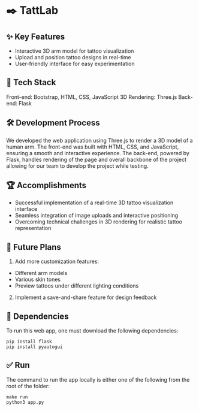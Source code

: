 # ✒️ TattLab

## ✨ Key Features
- Interactive 3D arm model for tattoo visualization
- Upload and position tattoo designs in real-time
- User-friendly interface for easy experimentation

## 🤖 Tech Stack
Front-end: Bootstrap, HTML, CSS, JavaScript
3D Rendering: Three.js
Back-end: Flask

## 🛠️ Development Process
We developed the web application using Three.js to render a 3D model of a human arm. The front-end was built with HTML, CSS, and JavaScript, ensuring a smooth and interactive experience. The back-end, powered by Flask, handles rendering of the page and overall backbone of the project allowing for our team to develop the project while testing.

## 🏆 Accomplishments
- Successful implementation of a real-time 3D tattoo visualization interface
- Seamless integration of image uploads and interactive positioning
- Overcoming technical challenges in 3D rendering for realistic tattoo representation

## 🔮 Future Plans
1. Add more customization features:
- Different arm models
- Various skin tones
- Preview tattoos under different lighting conditions
2. Implement a save-and-share feature for design feedback
  
## 🤖 Dependencies
To run this web app, one must download the following dependencies:    
```
pip install flask    
pip install pyautogui  
```
## ✅ Run
The command to run the app locally is either one of the following from the root of the folder:    
```
make run    
python3 app.py
```

